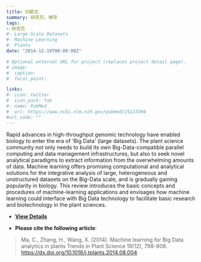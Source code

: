 ```yaml
---
title: 刘毓文
summary: 研究员，博导
tags:
- 研究员
#- Large-Scale Datasets
#- Machine Learning
#- Plants
date: "2014-12-19T00:00:00Z"

# Optional external URL for project (replaces project detail page).
# image:
#  caption: 
#  focal_point: 

links:
#- icon: twitter
#  icon_pack: fab
#- name: PubMed
#  url: https://www.ncbi.nlm.nih.gov/pubmed/25223304
#url_code: ""
---
```


Rapid advances in high-throughput genomic technology have enabled biology to enter the era of 'Big Data' (large datasets). The plant science community not only needs to build its own Big-Data-compatible parallel computing and data management infrastructures, but also to seek novel analytical paradigms to extract information from the overwhelming amounts of data. Machine learning offers promising computational and analytical solutions for the integrative analysis of large, heterogeneous and unstructured datasets on the Big-Data scale, and is gradually gaining popularity in biology. This review introduces the basic concepts and procedures of machine-learning applications and envisages how machine learning could interface with Big Data technology to facilitate basic research and biotechnology in the plant sciences.

* [**View Details**](http://bioinfo.nwafu.edu.cn/publication/trends_plant_sci_2014_bigdata/)

* **Please cite the following article**:<br>

> Ma, C., Zhang, H., Wang, X. (2014). Machine learning for Big Data analytics in plants Trends in Plant Science  19(12), 798-808. https://dx.doi.org/10.1016/j.tplants.2014.08.004
